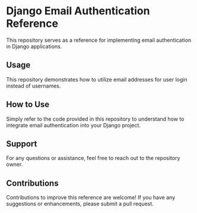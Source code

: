 # Django Email Authentication Reference

This repository serves as a reference for implementing email authentication in Django applications.

## Usage

This repository demonstrates how to utilize email addresses for user login instead of usernames.

## How to Use

Simply refer to the code provided in this repository to understand how to integrate email authentication into your Django project.

## Support

For any questions or assistance, feel free to reach out to the repository owner.

## Contributions

Contributions to improve this reference are welcome! If you have any suggestions or enhancements, please submit a pull request.
